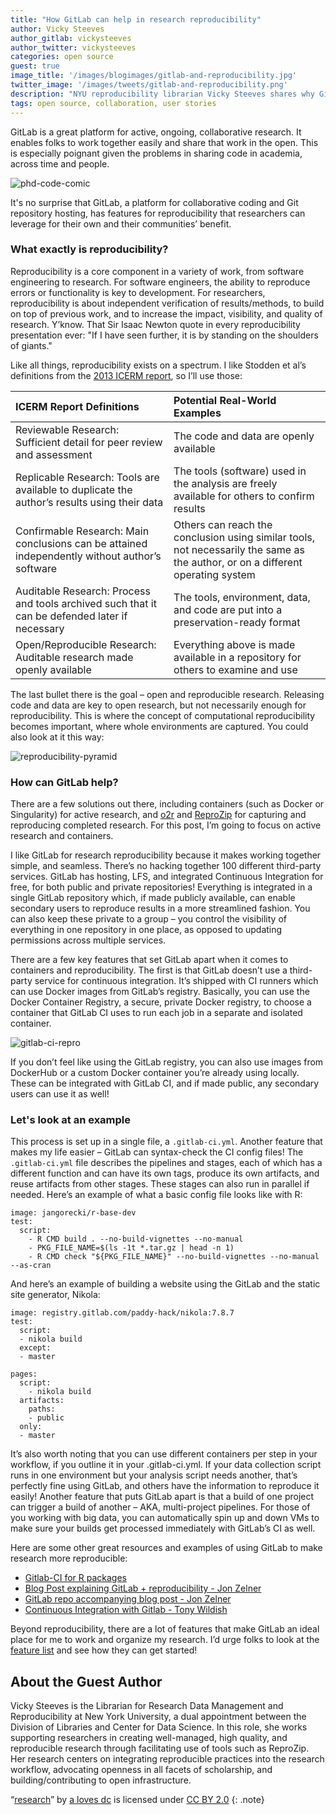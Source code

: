 ```yaml
---
title: "How GitLab can help in research reproducibility"
author: Vicky Steeves
author_gitlab: vickysteeves
author_twitter: vickysteeves
categories: open source
guest: true
image_title: '/images/blogimages/gitlab-and-reproducibility.jpg'
twitter_image: '/images/tweets/gitlab-and-reproducibility.png'
description: "NYU reproducibility librarian Vicky Steeves shares why GitLab is her choice for ongoing collaborative research, and how it can help overcome challenges with sharing code in academia."
tags: open source, collaboration, user stories
---
```


GitLab is a great platform for active, ongoing, collaborative research. It enables folks to work together easily and share that work in the open. This is especially poignant given the problems in sharing code in academia, across time and people.

<!-- more -->

![phd-code-comic](https://phdcomics.com/comics/archive/phd031214s.gif)

It's no surprise that GitLab, a platform for collaborative coding and Git repository hosting, has features for reproducibility that researchers can leverage for their own and their communities’ benefit.

### What exactly is reproducibility?

Reproducibility is a core component in a variety of work, from software engineering to research. For software engineers, the ability to reproduce errors or functionality is key to development. For researchers, reproducibility is about independent verification of results/methods, to build on top of previous work, and to increase the impact, visibility, and quality of research. Y’know. That Sir Isaac Newton quote in every reproducibility presentation ever: "If I have seen further, it is by standing on the shoulders of giants."

Like all things, reproducibility exists on a spectrum. I like Stodden et al’s definitions from the [2013 ICERM report](http://stodden.net/icerm_report.pdf), so I’ll use those:

| ICERM Report Definitions                                                                       | Potential Real-World Examples                                                                                                  |
|:-----------------------------------------------------------------------------------------------|:-------------------------------------------------------------------------------------------------------------------------------|
| Reviewable Research: Sufficient detail for peer review and assessment                            | The code and data are openly available                                                                                         |
| Replicable Research: Tools are available to duplicate the author’s results using their data    | The tools (software) used in the analysis are freely available for others to confirm results                                   |
| Confirmable Research: Main conclusions can be attained independently without author’s software | Others can reach the conclusion using similar tools, not necessarily the same as the author, or on a different operating system |
| Auditable Research: Process and tools archived such that it can be defended later if necessary   | The tools, environment, data, and code are put into a preservation-ready format                                                |
| Open/Reproducible Research: Auditable research made openly available                           | Everything above is made available in a repository for others to examine and use                                               |

The last bullet there is the goal – open and reproducible research. Releasing code and data are key to open research, but not necessarily enough for reproducibility. This is where the concept of computational reproducibility becomes important, where whole environments are captured. You could also look at it this way:

![reproducibility-pyramid](https://osf.io/8rx9y/download)

### How can GitLab help?

There are a few solutions out there, including containers (such as Docker or Singularity) for active research, and [o2r](http://o2r.info/) and [ReproZip](https://reprozip.org) for capturing and reproducing completed research. For this post, I’m going to focus on active research and containers.

I like GitLab for research reproducibility because it makes working together simple, and seamless. There’s no hacking together 100 different third-party services. GitLab has hosting, LFS, and integrated Continuous Integration for free, for both public and private repositories! Everything is integrated in a single GitLab repository which, if made publicly available, can enable secondary users to reproduce results in a more streamlined fashion. You can also keep these private to a group – you control the visibility of everything in one repository in one place, as opposed to updating permissions across multiple services.

There are a few key features that set GitLab apart when it comes to containers and reproducibility. The first is that GitLab doesn’t use a third-party service for continuous integration. It’s shipped with CI runners which can use Docker images from GitLab’s registry. Basically, you can use the Docker Container Registry, a secure, private Docker registry, to choose a container that GitLab CI uses to run each job in a separate and isolated container.

![gitlab-ci-repro](/images/ci/arch-1.jpg)

If you don’t feel like using the GitLab registry, you can also use images from DockerHub or a custom Docker container you’re already using locally. These can be integrated with GitLab CI, and if made public, any secondary users can use it as well!

### Let's look at an example

This process is set up in a single file, a `.gitlab-ci.yml`. Another feature that makes my life easier – GitLab can syntax-check the CI config files! The `.gitlab-ci.yml` file describes the pipelines and stages, each of which has a different function and can have its own tags, produce its own artifacts, and reuse artifacts from other stages. These stages can also run in parallel if needed. Here’s an example of what a basic config file looks like with R:

```
image: jangorecki/r-base-dev
test:
  script:
    - R CMD build . --no-build-vignettes --no-manual
    - PKG_FILE_NAME=$(ls -1t *.tar.gz | head -n 1)
    - R CMD check "${PKG_FILE_NAME}" --no-build-vignettes --no-manual --as-cran
```

And here’s an example of building a website using the GitLab and the static site generator, Nikola:

```
image: registry.gitlab.com/paddy-hack/nikola:7.8.7
test:
  script:
  - nikola build
  except:
  - master

pages:
  script:
    - nikola build
  artifacts:
    paths:
    - public
  only:
  - master
```

It’s also worth noting that you can use different containers per step in your workflow, if you outline it in your .gitlab-ci.yml. If your data collection script runs in one environment but your analysis script needs another, that’s perfectly fine using GitLab, and others have the information to reproduce it easily! Another feature that puts GitLab apart is that a build of one project can trigger a build of another – AKA, multi-project pipelines. For those of you working with big data, you can automatically spin up and down VMs to make sure your builds get processed immediately with GitLab’s CI as well.

Here are some other great resources and examples of using GitLab to make research more reproducible:

+ [Gitlab-CI for R packages](https://gitlab.com/jangorecki/r.gitlab.ci)
+ [Blog Post explaining GitLab + reproducibility - Jon Zelner](http://www.jonzelner.net/statistics/make/docker/reproducibility/2016/05/31/reproducibility-pt-1/)
+ [GitLab repo accompanying blog post - Jon Zelner](https://gitlab.com/jzelner/reproducible-stan)
+ [Continuous Integration with Gitlab - Tony Wildish](https://www.nersc.gov/assets/Uploads/2017-02-06-Gitlab-CI.pdf)

Beyond reproducibility, there are a lot of features that make GitLab an ideal place for me to work and organize my research. I’d urge folks to look at the [feature list](/features/) and see how they can get started!

## About the Guest Author

Vicky Steeves is the Librarian for Research Data Management and Reproducibility at New York University, a dual appointment between the Division of Libraries and Center for Data Science. In this role, she works supporting researchers in creating well-managed, high quality, and reproducible research through facilitating use of tools such as ReproZip. Her research centers on integrating reproducible practices into the research workflow, advocating openness in all facets of scholarship, and building/contributing to open infrastructure.

“[research](https://www.flickr.com/photos/alovesdc/3464555556/)” by [a loves dc](https://www.flickr.com/photos/alovesdc/) is licensed under [CC BY 2.0](https://creativecommons.org/licenses/by/2.0/legalcode)
{: .note}
